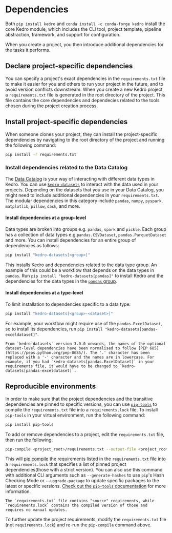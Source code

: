 # Dependencies

Both `pip install kedro` and `conda install -c conda-forge kedro` install the core Kedro module, which includes the CLI tool, project template, pipeline abstraction, framework, and support for configuration.

When you create a project, you then introduce additional dependencies for the tasks it performs.

## Declare project-specific dependencies

You can specify a project's exact dependencies in the `requirements.txt` file to make it easier for you and others to run your project in the future, and to avoid version conflicts downstream. When you create a new Kedro project, a `requirements.txt` file is generated in the root directory of the project. This file contains the core dependencies and dependecies related to the tools chosen during the project creation process.


## Install project-specific dependencies

When someone clones your project, they can install the project-specific dependencies by navigating to the root directory of the project and running the following command:

```bash
pip install -r requirements.txt
```

### Install dependencies related to the Data Catalog

The [Data Catalog](../data/data_catalog.md) is your way of interacting with different data types in Kedro. You can use [`kedro-datasets`](https://github.com/kedro-org/kedro-plugins/tree/main/kedro-datasets) to interact with the data used in your projects. Depending on the datasets that you use in your Data Catalog, you might need to include additional dependencies in your `requirements.txt`. The modular dependencies in this category include `pandas`, `numpy`, `pyspark`, `matplotlib`, `pillow`, `dask`, and more.

#### Install dependencies at a group-level

Data types are broken into groups e.g. `pandas`, `spark` and `pickle`. Each group has a collection of data types e.g.`pandas.CSVDataset`, `pandas.ParquetDataset` and more. You can install dependencies for an entire group of dependencies as follows:

```bash
pip install "kedro-datasets[<group>]"
```

This installs Kedro and dependencies related to the data type group. An example of this could be a workflow that depends on the data types in `pandas`. Run `pip install "kedro-datasets[pandas]"` to install Kedro and the dependencies for the data types in the [`pandas` group](https://github.com/kedro-org/kedro-plugins/tree/main/kedro-datasets/kedro_datasets/pandas).

#### Install dependencies at a type-level

To limit installation to dependencies specific to a data type:

```bash
pip install "kedro-datasets[<group>-<dataset>]"
```

For example, your workflow might require use of the `pandas.ExcelDataset`, so to install its dependencies, run `pip install "kedro-datasets[pandas-exceldataset]"`.

```{note}
From `kedro-datasets` version 3.0.0 onwards, the names of the optional dataset-level dependencies have been normalised to follow [PEP 685](https://peps.python.org/pep-0685/). The '.' character has been replaced with a '-' character and the names are in lowercase. For example, if you had `kedro-datasets[pandas.ExcelDataset]` in your requirements file, it would have to be changed to `kedro-datasets[pandas-exceldataset]`.
```


## Reproducible environments
In order to make sure that the project dependencies and the transitive dependencies are pinned to specific versions, you can use [`pip-tools`](https://pypi.org/project/pip-tools/) to compile the `requirements.txt` file into a `requirements.lock` file.
To install `pip-tools` in your virtual environment, run the following command:

```bash
pip install pip-tools
```

To add or remove dependencies to a project, edit the `requirements.txt` file, then run the following:

```bash
pip-compile <project_root>/requirements.txt --output-file <project_root>/requirements.lock
```

This will [pip compile](https://github.com/jazzband/pip-tools#example-usage-for-pip-compile) the requirements listed in the `requirements.txt` file into a `requirements.lock` that specifies a list of pinned project dependencies(those with a strict version). You can also use this command with additional CLI arguments such as `--generate-hashes`
to use `pip`'s Hash Checking Mode or `--upgrade-package` to update specific packages to the latest or specific versions.
[Check out the `pip-tools` documentation](https://pypi.org/project/pip-tools/) for more information.

```{note}
The `requirements.txt` file contains "source" requirements, while `requirements.lock` contains the compiled version of those and requires no manual updates.
```

To further update the project requirements, modify the `requirements.txt` file (not `requirements.lock`) and re-run the `pip-compile` command above.
